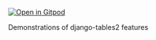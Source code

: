 [![Open in Gitpod](https://gitpod.io/button/open-in-gitpod.svg)](https://gitpod.io/#<your-project-url>)

Demonstrations of django-tables2 features

